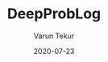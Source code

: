 ---
layout: post
title: "DeepProbLog"
author: "Varun Tekur"
presenter: "Varun Tekur"
date:  2020-07-23
categories: [deep learning, programming languages]
papers:
- name: "DeepProbLog: Neural Probabilistic Logic Programming"
  link: "https://arxiv.org/pdf/1805.10872.pdf"
- name: "Neuro-Symbolic = Neural + Logical + Probabilistic"
  link: "https://biblio.ugent.be/publication/8618135/file/8618137.pdf"
---